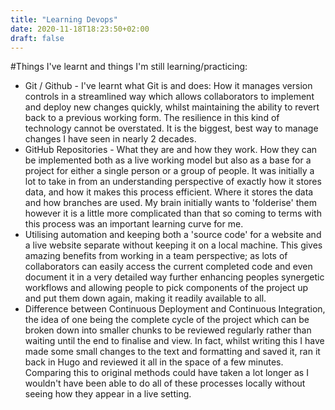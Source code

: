 ```yaml
---
title: "Learning Devops"
date: 2020-11-18T18:23:50+02:00
draft: false
---
```

#Things I've learnt and things I'm still learning/practicing:
* Git / Github - I've learnt what Git is and does: How it manages version controls in a streamlined way which allows collaborators to implement and deploy new changes quickly, whilst maintaining the ability to revert back to a previous working form. The resilience in this kind of technology cannot be overstated. It is the biggest, best way to manage changes I have seen in nearly 2 decades.
* GitHub Repositories - What they are and how they work. How they can be implemented both as a live working model but also as a base for a project for either a single person or a group of people. It was initially a lot to take in from an understanding perspective of exactly how it stores data, and how it makes this process efficient. Where it stores the data and how branches are used. My brain initially wants to 'folderise' them however it is a little more complicated than that so coming to terms with this process was an important learning curve for me.
* Utilising automation and keeping both a 'source code' for a website and a live website separate without keeping it on a local machine. This gives amazing benefits from working in a team perspective; as lots of collaborators can easily access the current completed code and even document it in a very detailed way further enhancing peoples synergetic workflows and allowing people to pick components of the project up and put them down again, making it readily available to all.
* Difference between Continuous Deployment and Continuous Integration, the idea of one being the complete cycle of the project which can be broken down into smaller chunks to be reviewed regularly rather than waiting until the end to finalise and view. In fact, whilst writing this I have made some small changes to the text and formatting and saved it, ran it back in Hugo and reviewed it all in the space of a few minutes. Comparing this to original methods could have taken a lot longer as I wouldn't have been able to do all of these processes locally without seeing how they appear in a live setting. 
